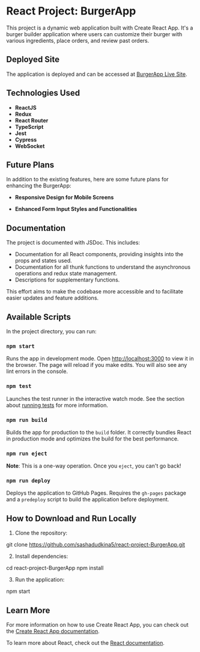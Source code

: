 # React Project: BurgerApp

This project is a dynamic web application built with Create React App. It's a burger builder application where users can customize their burger with various ingredients, place orders, and review past orders.

## Deployed Site

The application is deployed and can be accessed at [BurgerApp Live Site](https://sashadudkina5.github.io/BurgerApp_React/).

## Technologies Used

- **ReactJS**
- **Redux**
- **React Router**
- **TypeScript**
- **Jest**
- **Cypress**
- **WebSocket**

## Future Plans

In addition to the existing features, here are some future plans for enhancing the BurgerApp:

- **Responsive Design for Mobile Screens**

- **Enhanced Form Input Styles and Functionalities**

## Documentation

The project is documented with JSDoc. 
This includes:

- Documentation for all React components, providing insights into the props and states used.
- Documentation for all thunk functions to understand the asynchronous operations and redux state management.
- Descriptions for supplementary functions.

This effort aims to make the codebase more accessible and to facilitate easier updates and feature additions.


## Available Scripts

In the project directory, you can run:

### `npm start`

Runs the app in development mode. Open [http://localhost:3000](http://localhost:3000) to view it in the browser. The page will reload if you make edits. You will also see any lint errors in the console.

### `npm test`

Launches the test runner in the interactive watch mode. See the section about [running tests](https://facebook.github.io/create-react-app/docs/running-tests) for more information.

### `npm run build`

Builds the app for production to the `build` folder. It correctly bundles React in production mode and optimizes the build for the best performance.

### `npm run eject`

**Note**: This is a one-way operation. Once you `eject`, you can't go back!

### `npm run deploy`

Deploys the application to GitHub Pages. Requires the `gh-pages` package and a `predeploy` script to build the application before deployment.

## How to Download and Run Locally

1. Clone the repository:

git clone https://github.com/sashadudkina5/react-project-BurgerApp.git

2. Install dependencies:

cd react-project-BurgerApp
npm install

3. Run the application:

npm start

## Learn More

For more information on how to use Create React App, you can check out the [Create React App documentation](https://facebook.github.io/create-react-app/docs/getting-started).

To learn more about React, check out the [React documentation](https://reactjs.org/).
